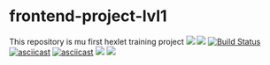 # frontend-project-lvl1
This repository is mu first hexlet training project
<a href="https://codeclimate.com/github/codeclimate/codeclimate/maintainability"><img src="https://api.codeclimate.com/v1/badges/a99a88d28ad37a79dbf6/maintainability" /></a>
<a href="https://codeclimate.com/github/codeclimate/codeclimate/test_coverage"><img src="https://api.codeclimate.com/v1/badges/a99a88d28ad37a79dbf6/test_coverage" /></a>
[![Build Status](https://travis-ci.org/oksanaduga/frontend-project-lvl1.svg?branch=master)](https://travis-ci.org/oksanaduga/frontend-project-lvl1)
[![asciicast](https://asciinema.org/a/261602.svg)](https://asciinema.org/a/261602)
[![asciicast](https://asciinema.org/a/262162.svg)](https://asciinema.org/a/262162)
<a href="https://asciinema.org/a/262359" target="_blank" data-size="big" data-speed="2"><img src="https://asciinema.org/a/262359.svg" /></a>
<a href="https://asciinema.org/a/262412" target="_blank" data-speed="2"><img src="https://asciinema.org/a/262412.svg" /></a>
